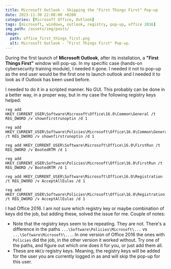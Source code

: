 ```yaml
---
title: Microsoft Outlook - Skipping the "First Things First" Pop-up
date: 2023-11-30 22:00:00 +0200
categories: [Microsoft Office, Outlook]
tags: [microsoft, windows, outlook, registry, pop-up, office 2016]
img_path: /assets/img/posts/
image:
  path: office_first_things_first.png
  alt: Microsoft Outlook - "First Things First" Pop-up.
---
```


During the first launch of **Microsoft Outlook**, after its installation, a **"First Things First"** window will pop-up. In my specific case (hands-on cybersecurity training module), I needed it gone. I needed it not to pop-up as the end user would be the first one to launch outlook and I needed it to look as if Outlook has been used before.

I needed to do it in a scripted manner. No GUI. This probably can be done in a better way, in a proper way, but in my case the following registry keys helped:

```terminal
reg add HKEY_CURRENT_USER\Software\Microsoft\Office\16.0\Common\General /t REG_DWORD /v shownfirstrunoptin /d 1

reg add HKEY_CURRENT_USER\Software\Policies\Microsoft\Office\16.0\Common\General /t REG_DWORD /v shownfirstrunoptin /d 1

reg add HKEY_CURRENT_USER\Software\Microsoft\Office\16.0\FirstRun /t REG_DWORD /v BootedRTM /d 1

reg add HKEY_CURRENT_USER\Software\Policies\Microsoft\Office\16.0\FirstRun /t REG_DWORD /v BootedRTM /d 1

reg add HKEY_CURRENT_USER\Software\Microsoft\Office\16.0\Registration /t REG_DWORD /v AcceptAllEulas /d 1

reg add HKEY_CURRENT_USER\Software\Policies\Microsoft\Office\16.0\Registration /t REG_DWORD /v AcceptAllEulas /d 1
```

I had Office 2016. I am not sure which registry key or maybe combination of keys did the job, but adding these, solved the issue for me. Couple of notes:
* Note that the registry keys seem to be repeating. They are not. There's a difference in the paths `...\Software\Policies\Microsoft\...` vs `...\Software\Microsoft\...`. In one version of Office 2016 the ones with `Policies` did the job, in the other version it worked without. Try one of the paths, and figure out which one does it for you, or just add them all.
* These are `HKCU` registry keys. Meaning, the registry keys will be added for the user you are currently logged in as and will skip the pop-up for this user.